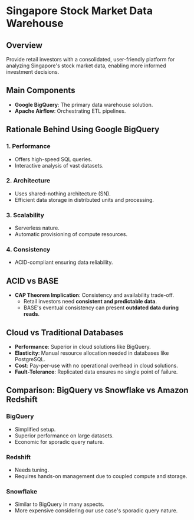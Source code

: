 # Singapore Stock Market Data Warehouse

## Overview
Provide retail investors with a consolidated, user-friendly platform for analyzing Singapore's stock market data, enabling more informed investment decisions.

## Main Components
- **Google BigQuery**: The primary data warehouse solution.
- **Apache Airflow**: Orchestrating ETL pipelines.

## Rationale Behind Using Google BigQuery

### 1. Performance
- Offers high-speed SQL queries.
- Interactive analysis of vast datasets.

### 2. Architecture
- Uses shared-nothing architecture (SN).
- Efficient data storage in distributed units and processing.

### 3. Scalability
- Serverless nature.
- Automatic provisioning of compute resources.

### 4. Consistency
- ACID-compliant ensuring data reliability.

## ACID vs BASE
- **CAP Theorem Implication**: Consistency and availability trade-off.
  - Retail investors need **consistent and predictable data**.
  - BASE's eventual consistency can present **outdated data during reads**.

## Cloud vs Traditional Databases
- **Performance**: Superior in cloud solutions like BigQuery.
- **Elasticity**: Manual resource allocation needed in databases like PostgreSQL.
- **Cost**: Pay-per-use with no operational overhead in cloud solutions.
- **Fault-Tolerance**: Replicated data ensures no single point of failure.

## Comparison: BigQuery vs Snowflake vs Amazon Redshift

### BigQuery
- Simplified setup.
- Superior performance on large datasets.
- Economic for sporadic query nature.

### Redshift
- Needs tuning.
- Requires hands-on management due to coupled compute and storage.

### Snowflake
- Similar to BigQuery in many aspects.
- More expensive considering our use case's sporadic query nature.

